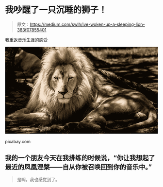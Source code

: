 # 我吵醒了一只沉睡的狮子！

> 原文：<https://medium.com/swlh/ive-woken-up-a-sleeping-lion-383f07855401>

我重返音乐生涯的感受

![](img/7f66e3b6ca560f9c41856b3e89a8d3ce.png)

pixabay.com

## 我的一个朋友今天在我排练的时候说，“你让我想起了最近的凤凰涅槃——自从你被召唤回到你的音乐中。”

> 是啊。我也感觉到了。